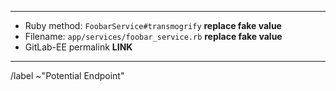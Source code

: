 ------

- Ruby method: `FoobarService#transmogrify` **replace fake value**
- Filename: `app/services/foobar_service.rb` **replace fake value**
- GitLab-EE permalink **LINK**

------

/label ~"Potential Endpoint"
